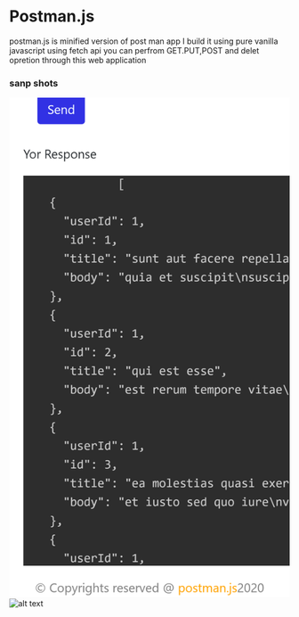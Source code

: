 # Postman.js

postman.js is minified version of post man app
I build it using pure vanilla javascript using fetch api
you can perfrom GET.PUT,POST and delet opretion through this web application

### sanp shots
![alt text](https://github.com/jaydeep-shelake/postman.js/blob/master/jaydeep-shelake.github.io_postman.js_(Moto%20G4)%20(1).png)
![alt text](https://github.com/jaydeep-shelake/postman.js/blob/master/jaydeep-shelake.github.io_postman.js_(Moto%20G4)%20(2).png)
